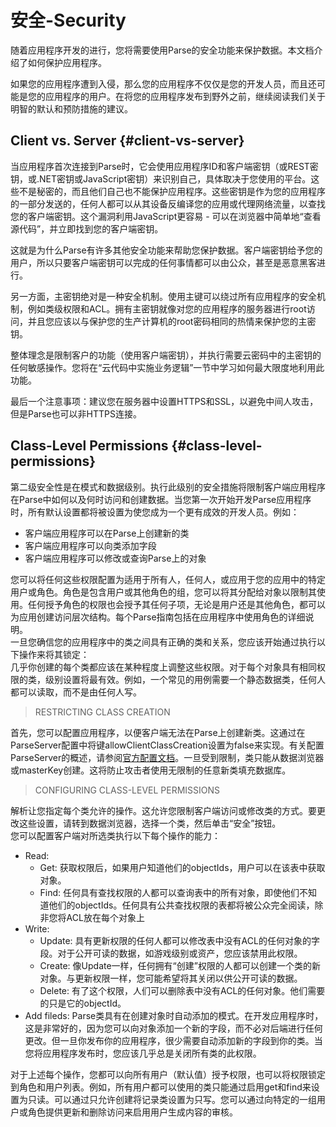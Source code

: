 # 安全-Security

随着应用程序开发的进行，您将需要使用Parse的安全功能来保护数据。本文档介绍了如何保护应用程序。

如果您的应用程序遭到入侵，那么您的应用程序不仅仅是您的开发人员，而且还可能是您的应用程序的用户。在将您的应用程序发布到野外之前，继续阅读我们关于明智的默认和预防措施的建议。

## Client vs. Server {#client-vs-server}

当应用程序首次连接到Parse时，它会使用应用程序ID和客户端密钥（或REST密钥，或.NET密钥或JavaScript密钥）来识别自己，具体取决于您使用的平台。这些不是秘密的，而且他们自己也不能保护应用程序。这些密钥是作为您的应用程序的一部分发送的，任何人都可以从其设备反编译您的应用或代理网络流量，以查找您的客户端密钥。这个漏洞利用JavaScript更容易 - 可以在浏览器中简单地“查看源代码”，并立即找到您的客户端密钥。

这就是为什么Parse有许多其他安全功能来帮助您保护数据。客户端密钥给予您的用户，所以只要客户端密钥可以完成的任何事情都可以由公众，甚至是恶意黑客进行。

另一方面，主密钥绝对是一种安全机制。使用主键可以绕过所有应用程序的安全机制，例如类级权限和ACL。拥有主密钥就像对您的应用程序的服务器进行root访问，并且您应该以与保护您的生产计算机的root密码相同的热情来保护您的主密钥。

整体理念是限制客户的功能（使用客户端密钥），并执行需要云密码中的主密钥的任何敏感操作。您将在“云代码中实施业务逻辑”一节中学习如何最大限度地利用此功能。

最后一个注意事项：建议您在服务器中设置HTTPS和SSL，以避免中间人攻击，但是Parse也可以非HTTPS连接。

## Class-Level Permissions {#class-level-permissions}

第二级安全性是在模式和数据级别。执行此级别的安全措施将限制客户端应用程序在Parse中如何以及何时访问和创建数据。当您第一次开始开发Parse应用程序时，所有默认设置都将被设置为使您成为一个更有成效的开发人员。例如：

* 客户端应用程序可以在Parse上创建新的类
* 客户端应用程序可以向类添加字段
* 客户端应用程序可以修改或查询Parse上的对象

您可以将任何这些权限配置为适用于所有人，任何人，或应用于您的应用中的特定用户或角色。角色是包含用户或其他角色的组，您可以将其分配给对象以限制其使用。任何授予角色的权限也会授予其任何子项，无论是用户还是其他角色，都可以为应用创建访问层次结构。每个Parse指南包括在应用程序中使用角色的详细说明。  
一旦您确信您的应用程序中的类之间具有正确的类和关系，您应该开始通过执行以下操作来将其锁定：  
几乎你创建的每个类都应该在某种程度上调整这些权限。对于每个对象具有相同权限的类，级别设置将最有效。例如，一个常见的用例需要一个静态数据类，任何人都可以读取，而不是由任何人写。

> RESTRICTING CLASS CREATION

首先，您可以配置应用程序，以便客户端无法在Parse上创建新类。这通过在ParseServer配置中将键allowClientClassCreation设置为false来实现。有关配置ParseServer的概述，请参阅[官方配置文档](https://github.com/parse-community/parse-server#configuration "官方配置文档")。一旦受到限制，类只能从数据浏览器或masterKey创建。这将防止攻击者使用无限制的任意新类填充数据库。

> CONFIGURING CLASS-LEVEL PERMISSIONS

解析让您指定每个类允许的操作。这允许您限制客户端访问或修改类的方式。要更改这些设置，请转到数据浏览器，选择一个类，然后单击“安全”按钮。  
您可以配置客户端对所选类执行以下每个操作的能力：

* Read:
  * Get: 获取权限后，如果用户知道他们的objectIds，用户可以在该表中获取对象。
  * Find: 任何具有查找权限的人都可以查询表中的所有对象，即使他们不知道他们的objectIds。任何具有公共查找权限的表都将被公众完全阅读，除非您将ACL放在每个对象上
* Write:
  * Update: 具有更新权限的任何人都可以修改表中没有ACL的任何对象的字段。对于公开可读的数据，如游戏级别或资产，您应该禁用此权限。
  * Create: 像Update一样，任何拥有“创建”权限的人都可以创建一个类的新对象。与更新权限一样，您可能希望将其关闭以供公开可读的数据。
  * Delete: 有了这个权限，人们可以删除表中没有ACL的任何对象。他们需要的只是它的objectId。
* Add fileds: Parse类具有在创建对象时自动添加的模式。在开发应用程序时，这是非常好的，因为您可以向对象添加一个新的字段，而不必对后端进行任何更改。但一旦你发布你的应用程序，很少需要自动添加新的字段到你的类。当您将应用程序发布时，您应该几乎总是关闭所有类的此权限。

对于上述每个操作，您都可以向所有用户（默认值）授予权限，也可以将权限锁定到角色和用户列表。例如，所有用户都可以使用的类只能通过启用get和find来设置为只读。可以通过只允许创建将记录类设置为只写。您可以通过向特定的一组用户或角色提供更新和删除访问来启用用户生成内容的审核。

## 



